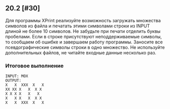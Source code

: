 ## 20.2 [#30]
Для программы XPrint реализуйте возможность загружать множества символов 
из файла и печатать этими символами строки из INPUT длиной не более 10 символов. Не забудьте при печати отделить буквы пробелами.
Если в строке присутствуют неподдерживаемые символы, то сообщаем об ошибке и завершаем работу программы.
Заносите все псевдографические символы строки в одно множество. Не используйте дополнительных файлов, не читайте входные данные несколько раз.


### Итоговое выполнение

```
INPUT: MOX
OUTPUT:
X   X  XXX  X   X
XX XX X   X  X X
X X X X   X   X
X   X X   X  X X
X   X  XXX  X   X
```
